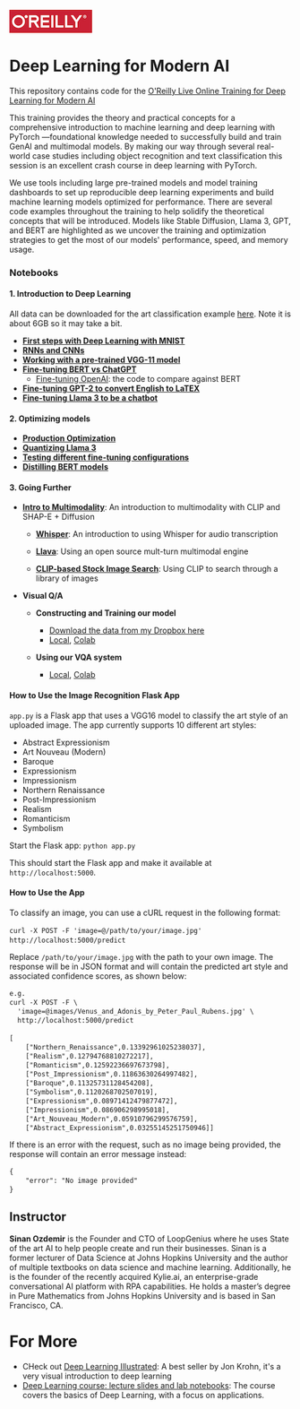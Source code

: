 ![oreilly-logo](images/oreilly.png)

# Deep Learning for Modern AI


This repository contains code for the [O'Reilly Live Online Training for Deep Learning for Modern AI](https://learning.oreilly.com/live-events/deep-learning-for-modern-ai/0642572005084)

This training provides the theory and practical concepts for a comprehensive introduction to machine learning and deep learning with PyTorch —foundational knowledge needed to successfully build and train GenAI and multimodal models. By making our way through several real-world case studies including object recognition and text classification this session is an excellent crash course in deep learning with PyTorch.

We use tools including large pre-trained models and model training dashboards to set up reproducible deep learning experiments and build machine learning models optimized for performance. There are several code examples throughout the training to help solidify the theoretical concepts that will be introduced. Models like Stable Diffusion, Llama 3, GPT, and BERT are highlighted as we uncover the training and optimization strategies to get the most of our models' performance, speed, and memory usage.
### Notebooks


#### 1. Introduction to Deep Learning

All data can be downloaded for the art classification example [here](https://drive.google.com/file/d/1jofGOHQ4PwZ50kpGuDqBeVXwDNcjPE6B/view?usp=sharing). Note it is about 6GB so it may take a bit.

- [**First steps with Deep Learning with MNIST**](notebooks/mnist.ipynb)
- [**RNNs and CNNs**](notebooks/rnn_and_cnn.ipynb)
- [**Working with a pre-trained VGG-11 model**](notebooks/pretrained_vgg.ipynb)
- [**Fine-tuning BERT vs ChatGPT**](notebooks/BERT_vs_GPT_for_CLF.ipynb)
	- [Fine-tuning OpenAI](https://github.com/sinanuozdemir/quick-start-guide-to-llms/blob/main/notebooks/05_openai_app_review_fine_tuning.ipynb): the code to compare against BERT
- [**Fine-tuning GPT-2 to convert English to LaTEX**](notebooks/latex_gpt2.ipynb)
- [**Fine-tuning Llama 3 to be a chatbot**](https://colab.research.google.com/drive/1gN7jsUFQTPAj5uFrq06HcSLQSZzT7hZz?usp=sharing)

#### 2. Optimizing models 

- [**Production Optimization**](notebooks/deployment_and_optimization.ipynb)
- [**Quantizing Llama 3**](https://colab.research.google.com/drive/12RTnrcaXCeAqyGQNbWsrvcqKyOdr0NSm?usp=sharing)
- [**Testing different fine-tuning configurations**](https://colab.research.google.com/drive/1fdx2XlqfAjBoyiTktkRwa8SFaRF3Ch82?usp=sharing)
- [**Distilling BERT models**](https://github.com/sinanuozdemir/quick-start-guide-to-llms/blob/main/notebooks/11_distillation_example_2.ipynb)

#### 3. Going Further

- **[Intro to Multimodality](https://colab.research.google.com/drive/1zYSzDuYFa_cbRlti3scUjfmvradK8Sf4?usp=sharing)**: An introduction to multimodality with CLIP and SHAP-E + Diffusion

	- **[Whisper](https://colab.research.google.com/drive/1KxLWEEBtgix4zgP52pnxlIoJrZ8sHEYC?usp=sharing)**: An introduction to using Whisper for audio transcription

	- **[Llava](https://colab.research.google.com/drive/1IwNAz1Ee4YUSRNCU-SOsa7FS8Q2vmpoL?usp=sharing)**: Using an open source mult-turn multimodal engine
  
 	- **[CLIP-based Stock Image Search](https://colab.research.google.com/drive/1aUz0FKQDSAyXyhRyvkkRsSy7S30mpRJc?usp=sharing)**: Using CLIP to search through a library of images

- **Visual Q/A**
	- **Constructing and Training our model**
		- [Download the data from my Dropbox here](https://www.dropbox.com/scl/fo/w6iyfox8gnflvm7g10n47/AB47L7tNEl2Q8eyemZa2GMA?rlkey=v9s8bv6cmjukykpilzimswar0&st=fbulzw4e&dl=0)
		- [Local](notebooks/constructing_a_vqa_system.ipynb), [Colab](https://colab.research.google.com/drive/1zvbruS1DvFrVgXjNouSrrF9-PphKLWWl?usp=sharing) 

	- **Using our VQA system**
		- [Local](notebooks/using_our_vqa.ipynb), [Colab](https://colab.research.google.com/drive/16GOBndQuIBO-UfXdpPte-PXaZS2nsW1H?usp=sharing)


#### How to Use the Image Recognition Flask App

`app.py` is a Flask app that uses a VGG16 model to classify the art style of an uploaded image. The app currently supports 10 different art styles:

- Abstract Expressionism
- Art Nouveau (Modern)
- Baroque
- Expressionism
- Impressionism
- Northern Renaissance
- Post-Impressionism
- Realism
- Romanticism
- Symbolism

Start the Flask app:
`python app.py`

This should start the Flask app and make it available at `http://localhost:5000`.

#### How to Use the App

To classify an image, you can use a cURL request in the following format:


```curl -X POST -F 'image=@/path/to/your/image.jpg' http://localhost:5000/predict```

Replace `/path/to/your/image.jpg` with the path to your own image. The response will be in JSON format and will contain the predicted art style and associated confidence scores, as shown below:

```
e.g.
curl -X POST -F \
  'image=@images/Venus_and_Adonis_by_Peter_Paul_Rubens.jpg' \
  http://localhost:5000/predict

[
	["Northern_Renaissance",0.13392961025238037],
	["Realism",0.12794768810272217],
	["Romanticism",0.12592236697673798],
	["Post_Impressionism",0.11863630264997482],
	["Baroque",0.11325731128454208],
	["Symbolism",0.1120268702507019],
	["Expressionism",0.08971412479877472],
	["Impressionism",0.086906298995018],
	["Art_Nouveau_Modern",0.05910796299576759],
	["Abstract_Expressionism",0.03255145251750946]]
```

If there is an error with the request, such as no image being provided, the response will contain an error message instead:

```
{
	"error": "No image provided"
}
```


## Instructor

**Sinan Ozdemir** is the Founder and CTO of LoopGenius where he uses State of the art AI to help people create and run their businesses. Sinan is a former lecturer of Data Science at Johns Hopkins University and the author of multiple textbooks on data science and machine learning. Additionally, he is the founder of the recently acquired Kylie.ai, an enterprise-grade conversational AI platform with RPA capabilities. He holds a master’s degree in Pure Mathematics from Johns Hopkins University and is based in San Francisco, CA.

# For More

- CHeck out [Deep Learning Illustrated](https://www.amazon.com/dp/0135116694?ref_=cm_sw_r_ffobk_cp_ud_dp_T500T43FCOX9F12OYRFO&peakEvent=5&dealEvent=0&bestFormat=true): A best seller by Jon Krohn, it's a very visual introduction to deep learning
- [Deep Learning course: lecture slides and lab notebooks](https://m2dsupsdlclass.github.io/lectures-labs/): The course covers the basics of Deep Learning, with a focus on applications.